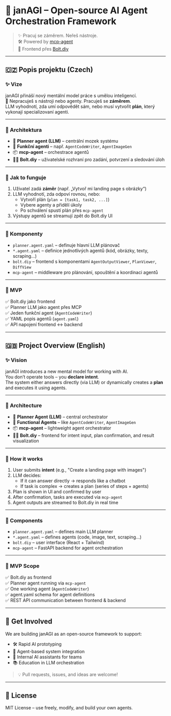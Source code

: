 # 🧠 janAGI – Open-source AI Agent Orchestration Framework

> ✨ Pracuj se záměrem. Neřeš nástroje.  
> 🛠 Powered by [mcp-agent](https://github.com/lastmile-ai/mcp-agent)  
> 💬 Frontend přes [Bolt.diy](https://github.com/menloresearch/bolt.diy)

---

## 🇨🇿 Popis projektu (Czech)

### ✨ Vize
janAGI přináší nový mentální model práce s umělou inteligencí.  
📌 Nepracuješ s nástroji nebo agenty. Pracuješ se **záměrem**.  
LLM vyhodnotí, zda umí odpovědět sám, nebo musí vytvořit **plán**, který vykonají specializovaní agenti.

---

### 🧩 Architektura

- 🧠 **Planner agent (LLM)** – centrální mozek systému
- 🤖 **Funkční agenti** – např. `AgentCodeWriter`, `AgentImageGen`
- 📦 **mcp-agent** – orchestrace agentů
- 🧑‍💻 **Bolt.diy** – uživatelské rozhraní pro zadání, potvrzení a sledování úloh

---

### 🔁 Jak to funguje

1. Uživatel zadá **záměr** (např. „Vytvoř mi landing page s obrázky“)
2. LLM vyhodnotí, zda odpoví rovnou, nebo:
   - Vytvoří plán (`plan = [task1, task2, ...]`)
   - Vybere agenty a přidělí úkoly
   - Po schválení spustí plán přes `mcp-agent`
3. Výstupy agentů se streamují zpět do Bolt.diy UI

---

### 🧠 Komponenty

- `planner.agent.yaml` – definuje hlavní LLM plánovač
- `*.agent.yaml` – definice jednotlivých agentů (kód, obrázky, texty, scraping...)
- `bolt.diy` – frontend s komponentami `AgentOutputViewer`, `PlanViewer`, `DiffView`
- `mcp-agent` – middleware pro plánování, spouštění a koordinaci agentů

---

### 🧱 MVP

✅ Bolt.diy jako frontend  
✅ Planner LLM jako agent přes MCP  
✅ Jeden funkční agent (`AgentCodeWriter`)  
✅ YAML popis agentů (`agent.yaml`)  
✅ API napojení frontend ↔ backend  

---

## 🇬🇧 Project Overview (English)

### ✨ Vision
janAGI introduces a new mental model for working with AI.  
You don’t operate tools – you **declare intent**.  
The system either answers directly (via LLM) or dynamically creates a **plan** and executes it using agents.

---

### 🧩 Architecture

- 🧠 **Planner Agent (LLM)** – central orchestrator
- 🤖 **Functional Agents** – like `AgentCodeWriter`, `AgentImageGen`
- 📦 **mcp-agent** – lightweight agent orchestrator
- 🧑‍💻 **Bolt.diy** – frontend for intent input, plan confirmation, and result visualization

---

### 🔁 How it works

1. User submits **intent** (e.g., "Create a landing page with images")
2. LLM decides:
   - If it can answer directly → responds like a chatbot
   - If task is complex → creates a plan (series of steps + agents)
3. Plan is shown in UI and confirmed by user
4. After confirmation, tasks are executed via `mcp-agent`
5. Agent outputs are streamed to Bolt.diy in real time

---

### 🧠 Components

- `planner.agent.yaml` – defines main LLM planner
- `*.agent.yaml` – defines agents (code, image, text, scraping...)
- `bolt.diy` – user interface (React + Tailwind)
- `mcp-agent` – FastAPI backend for agent orchestration

---

### 🧱 MVP Scope

✅ Bolt.diy as frontend  
✅ Planner agent running via `mcp-agent`  
✅ One working agent (`AgentCodeWriter`)  
✅ agent.yaml schema for agent definitions  
✅ REST API communication between frontend & backend  

---

## 🌱 Get Involved

We are building janAGI as an open-source framework to support:
- 🛠 Rapid AI prototyping
- 🔌 Agent-based system integration
- 🤖 Internal AI assistants for teams
- 📚 Education in LLM orchestration

> 💡 Pull requests, issues, and ideas are welcome!

---

## 📄 License

MIT License – use freely, modify, and build your own agents.

